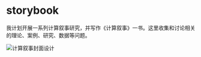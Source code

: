 # storybook

我计划开展一系列计算叙事研究，并写作《计算叙事》一书。这里收集和讨论相关的理论、案例、研究、数据等问题。

![计算叙事封面设计](https://user-images.githubusercontent.com/543384/195963998-5bf63724-99f2-4934-a709-84500d5e705e.jpg)
